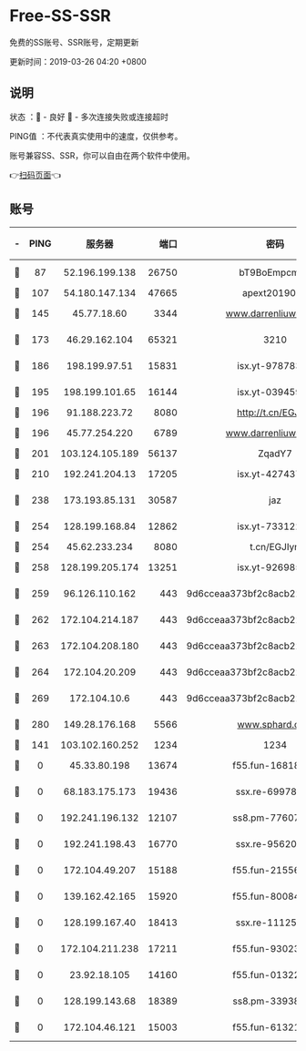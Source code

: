 # Free-SS-SSR

免费的SS账号、SSR账号，定期更新

更新时间：2019-03-26 04:20 +0800

## 说明

状态     ：🙂 - 良好 🙁 - 多次连接失败或连接超时

PING值   ：不代表真实使用中的速度，仅供参考。

账号兼容SS、SSR，你可以自由在两个软件中使用。

👉[扫码页面](https://liesauer.github.io/Free-SS-SSR/)👈

## 账号

|-|PING|服务器|端口|密码|加密方式|区域|
|:----:|:----:|:-----:|-----:|:----:|:----:|:----:|
|🙂|87|52.196.199.138|26750|bT9BoEmpcmP7|aes-256-cfb|JP|
|🙂|107|54.180.147.134|47665|apext2019001|chacha20|KR|
|🙂|145|45.77.18.60|3344|www.darrenliuwei.com|aes-256-cfb|JP|
|🙂|173|46.29.162.104|65321|3210|aes-256-ctr|RU|
|🙂|186|198.199.97.51|15831|isx.yt-97878355|aes-256-cfb|US|
|🙂|195|198.199.101.65|16144|isx.yt-03945929|aes-256-cfb|US|
|🙂|196|91.188.223.72|8080|http://t.cn/EGJIyrl|rc4-md5|RU|
|🙂|196|45.77.254.220|6789|www.darrenliuwei.com|aes-256-cfb|SG|
|🙂|201|103.124.105.189|56137|ZqadY7|chacha20|CN|
|🙂|210|192.241.204.13|17205|isx.yt-42743727|aes-256-cfb|US|
|🙂|238|173.193.85.131|30587|jaz|aes-256-cfb|US|
|🙂|254|128.199.168.84|12862|isx.yt-73312221|aes-256-cfb|SG|
|🙂|254|45.62.233.234|8080|t.cn/EGJIyrl|rc4-md5|CA|
|🙂|258|128.199.205.174|13251|isx.yt-92698565|aes-256-cfb|SG|
|🙂|259|96.126.110.162|443|9d6cceaa373bf2c8acb22e60b6a58be6|aes-256-cfb|US|
|🙂|262|172.104.214.187|443|9d6cceaa373bf2c8acb22e60b6a58be6|aes-256-cfb|US|
|🙂|263|172.104.208.180|443|9d6cceaa373bf2c8acb22e60b6a58be6|aes-256-cfb|US|
|🙂|264|172.104.20.209|443|9d6cceaa373bf2c8acb22e60b6a58be6|aes-256-cfb|US|
|🙂|269|172.104.10.6|443|9d6cceaa373bf2c8acb22e60b6a58be6|aes-256-cfb|US|
|🙂|280|149.28.176.168|5566|www.sphard.com|aes-256-cfb|AU|
|🙂|141|103.102.160.252|1234|1234|rc4-md5|JP|
|🙁|0|45.33.80.198|13674|f55.fun-16818858|aes-256-cfb|US|
|🙁|0|68.183.175.173|19436|ssx.re-69978912|aes-256-cfb|US|
|🙁|0|192.241.196.132|12107|ss8.pm-77607879|aes-256-cfb|US|
|🙁|0|192.241.198.43|16770|ssx.re-95620121|aes-256-cfb|US|
|🙁|0|172.104.49.207|15188|f55.fun-21556723|aes-256-cfb|SG|
|🙁|0|139.162.42.165|15920|f55.fun-80084282|aes-256-cfb|SG|
|🙁|0|128.199.167.40|18413|ssx.re-11125566|aes-256-cfb|SG|
|🙁|0|172.104.211.238|17211|f55.fun-93023249|aes-256-cfb|US|
|🙁|0|23.92.18.105|14160|f55.fun-01322575|aes-256-cfb|US|
|🙁|0|128.199.143.68|18389|ss8.pm-33938074|aes-256-cfb|SG|
|🙁|0|172.104.46.121|15003|f55.fun-61321984|aes-256-cfb|SG|
